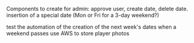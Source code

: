 Components to create for admin:
approve user, create date, delete date.
insertion of a special date (Mon or Fri for a 3-day weekend?)

test the automation of the creation of the next week's dates when a weekend passes
use AWS to store player photos
